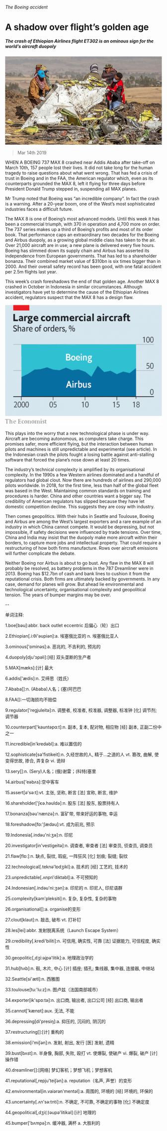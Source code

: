 ###### The Boeing accident

# A shadow over flight’s golden age 

##### The crash of Ethiopian Airlines flight ET302 is an ominous sign for the world’s aircraft duopoly 

![image](images/20190316_ldp002.jpg) 

> Mar 14th 2019 

WHEN A BOEING 737 MAX 8 crashed near Addis Ababa after take-off on March 10th, 157 people lost their lives. It did not take long for the human tragedy to raise questions about what went wrong. That has fed a crisis of trust in Boeing and in the FAA, the American regulator which, even as its counterparts grounded the MAX 8, left it flying for three days before President Donald Trump stepped in, suspending all MAX planes. 

Mr Trump noted that Boeing was “an incredible company”. In fact the crash is a warning. After a 20-year boom, one of the West’s most sophisticated industries faces a difficult future. 

The MAX 8 is one of Boeing’s most advanced models. Until this week it has been a commercial triumph, with 370 in operation and 4,700 more on order. The 737 series makes up a third of Boeing’s profits and most of its order book. That performance caps an extraordinary two decades for the Boeing and Airbus duopoly, as a growing global middle class has taken to the air. Over 21,000 aircraft are in use; a new plane is delivered every five hours. Boeing has slimmed down its supply chain and Airbus has asserted its independence from European governments. That has led to a shareholder bonanza. Their combined market value of $310bn is six times bigger than in 2000. And their overall safety record has been good, with one fatal accident per 2.5m flights last year. 

This week’s crash foreshadows the end of that golden age. Another MAX 8 crashed in October in Indonesia in similar circumstances. Although investigators have yet to determine the cause of the Ethiopian Airlines accident, regulators suspect that the MAX 8 has a design flaw. 

![image](images/20190316_LDC538.png) 

This plays into the worry that a new technological phase is under way. Aircraft are becoming autonomous, as computers take charge. This promises safer, more efficient flying, but the interaction between human pilots and machines is still unpredictable and experimental (see article). In the Indonesian crash the pilots fought a losing battle against anti-stalling software that forced the plane’s nose down at least 20 times. 

The industry’s technical complexity is amplified by its organisational complexity. In the 1990s a few Western airlines dominated and a handful of regulators had global clout. Now there are hundreds of airlines and 290,000 pilots worldwide. In 2018, for the first time, less than half of the global fleet was based in the West. Maintaining common standards on training and procedures is harder. China and other countries want a bigger say. The credibility of American regulators has slipped because they have let domestic competition decline. This suggests they are cosy with industry. 

Then comes geopolitics. With their hubs in Seattle and Toulouse, Boeing and Airbus are among the West’s largest exporters and a rare example of an industry in which China cannot compete. It would be depressing, but not impossible, if safety decisions were influenced by trade tensions. Over time, China and India may insist that the duopoly make more aircraft within their borders, to capture more jobs and intellectual property. That could require a restructuring of how both firms manufacture. Rows over aircraft emissions will further complicate the debate. 

Neither Boeing nor Airbus is about to go bust. Any flaw in the MAX 8 will probably be resolved, as battery problems in the 787 Dreamliner were in 2013. Boeing has $12.7bn of cash and bank lines to cushion it from the reputational crisis. Both firms are ultimately backed by governments. In any case, demand for planes will grow. But ahead lie environmental and technological uncertainty, organisational complexity and geopolitical tension. The years of bumper margins may be over. 

-- 

 单词注释:

1.boe[bəu]:abbr. back outlet eccentric 后偏心（轮）出口 

2.Ethiopian[.i:θi'әupiәn]:a. 埃塞俄比亚的 n. 埃塞俄比亚人 

3.ominous['ɒminәs]:a. 恶兆的, 不吉利的, 预兆的 

4.duopoly[dju'ɔpәli]:[经] 双头垄断的生产者 

5.MAX[mæks]:[计] 最大 

6.addis['ædis]:n. 艾缔思（姓氏） 

7.Ababa[]:n. (Ababa)人名；(塞)阿巴巴 

8.FAA[]:一切海损均不赔偿 

9.regulator['regjuleitә]:n. 调整者, 校准者, 校准器, 调整器, 标准钟 [化] 调节剂; 调节器 

10.counterpart['kauntәpɑ:t]:n. 副本, 复本, 配对物, 相应物 [经] 副本, 正副二份中之一 

11.incredible[in'kredәbl]:a. 难以置信的 

12.sophisticate[sә'fistikeit]:n. 久经世故的人, 精于...之道的人 vt. 篡改, 曲解, 使变得世故, 掺合, 弄复杂 vi. 诡辩 

13.sery[]:n. (Sery)人名；(俄)谢雷；(科特)塞里 

14.airbus['eәbʌs]:空中客车 

15.assert[ә'sә:t]:vt. 主张, 坚称, 断言 [法] 宣称, 断言, 维护 

16.shareholder['ʃєә.hәuldә]:n. 股东 [法] 股东, 股票持有人 

17.bonanza[bәu'nænzә]:n. 富矿带, 带来好运的事物, 幸运 

18.foreshadow[fɒ:'ʃædәu]:vt. 成为前兆, 预示 

19.Indonesia[.indәu'ni:ʒә]:n. 印尼 

20.investigator[in'vestigeitә]:n. 调查者, 审查者 [法] 审查员, 侦查员, 调查员 

21.flaw[flɒ:]:n. 缺点, 裂纹, 瑕疵, 一阵狂风 [化] 划痕; 裂缝; 裂纹 

22.technological[.teknә'lɒdʒikl]:a. 技术的 [经] 工艺的, 技术的 

23.unpredictable[.ʌnpri'diktәbl]:a. 不可预知的 

24.Indonesian[.indәu'ni:ʒәn]:a. 印尼的 n. 印尼人, 印尼语群 

25.complexity[kәm'pleksiti]:n. 复杂, 复杂性, 复杂的事物 

26.organisational[]:a. organise的变形 

27.clout[klaut]:n. 敲击, 破布 vt. 打补钉 

28.les[lei]:abbr. 发射脱离系统（Launch Escape System） 

29.credibility[.kredi'biliti]:n. 可信用, 确实性, 可靠 [法] 证据能力, 可信程度, 确实性 

30.geopolitic[,dʒi:әjpә'litik]:a. 地理政治学的 

31.hub[hʌb]:n. 毂, 木片, 中心 [计] 插座; 插孔; 集线器, 集中器, 连接器, 中继站 

32.Seattle[si'ætl]:n. 西雅图 

33.toulouse[tu:'lu:z]:n. 图卢兹（法国南部城市） 

34.exporter[ik'spɒ:tә]:n. 出口商, 输出者, 出口公司 [经] 出口商, 输出者 

35.cannot['kænɒt]:aux. 无法, 不能 

36.depressing[di'presiŋ]:a. 抑压的, 沉闷的, 阴沉的 

37.restructuring[]:[计] 重构的 

38.emission[i'miʃәn]:n. 发射, 射出, 发行 [医] 发射, 遗精 

39.bust[bʌst]:n. 半身像, 胸部, 失败, 殴打 vt. 使爆裂, 使破产 vi. 爆裂, 破产 [计] 操作错 

40.dreamliner[]:[网络] 梦幻客机；梦想飞机；梦想客机 

41.reputational[,repju'teiʃən]:a. reputation（名声, 声誉）的变形 

42.environmental[in.vaiәrәn'mentәl]:a. 周围的, 环境的 [经] 环境的, 环保的 

43.uncertainty[.ʌn'sә:tnti]:n. 不确定, 不可靠, 不确定的事物 [化] 不确定度 

44.geopolitical[,dʒi(:)әupә'litikәl]:[计] 地理的 

45.bumper['bʌmpә]:n. 缓冲器, 满杯 a. 大胜利的 

